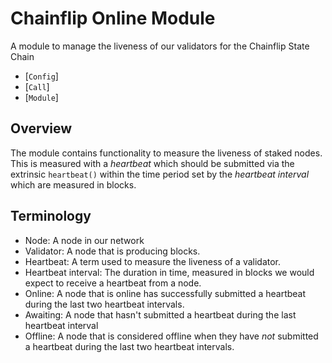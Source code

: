 # Chainflip Online Module

A module to manage the liveness of our validators for the Chainflip State Chain

- [`Config`]
- [`Call`]
- [`Module`]

## Overview
The module contains functionality to measure the liveness of staked nodes.  This is measured
with a *heartbeat* which should be submitted via the extrinsic `heartbeat()` within the time
period set by the *heartbeat interval* which are measured in blocks.

## Terminology
- Node: A node in our network
- Validator: A node that is producing blocks.
- Heartbeat: A term used to measure the liveness of a validator.
- Heartbeat interval: The duration in time, measured in blocks we would expect to receive a
  heartbeat from a node.
- Online: A node that is online has successfully submitted a heartbeat during the last two
  heartbeat intervals.
- Awaiting: A node that hasn't submitted a heartbeat during the last heartbeat interval
- Offline: A node that is considered offline when they have *not* submitted a heartbeat during
  the last two heartbeat intervals.